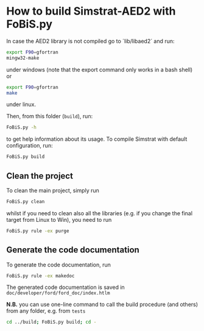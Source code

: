 # How to build Simstrat-AED2 with FoBiS.py
In case the AED2 library is not compiled go to ´lib/libaed2´ and run:

~~~bash
export F90=gfortran
mingw32-make
~~~

under windows (note that the export command only works in a bash shell) or

~~~bash
export F90=gfortran
make
~~~

under linux.

Then, from this folder (`build`), run:

~~~bash
FoBiS.py -h
~~~

to get help information about its usage.
To compile Simstrat with default configuration, run:

~~~bash
FoBiS.py build
~~~

## Clean the project
To clean the main project, simply run

~~~bash
FoBiS.py clean
~~~

whilst if you need to clean also all the libraries (e.g. if you change the final target from Linux to Win), you need to run

~~~bash
FoBiS.py rule -ex purge
~~~

## Generate the code documentation
To generate the code documentation, run

~~~bash
FoBiS.py rule -ex makedoc
~~~

The generated code documentation is saved in `doc/developer/ford/ford_doc/index.htlm`


**N.B.** you can use one-line command to call the build procedure (and others) from any folder, e.g. from `tests`
~~~bash
cd ../build; FoBiS.py build; cd -
~~~
